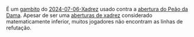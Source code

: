 É um [gambito](_insight/2024-07-05-Gambito.md) do [2024-07-06-Xadrez](api/2024/07/2024-07-06-Xadrez.md) usado contra a [abertura do Peão da Dama](_draft/Abertura%20do%20Peão%20da%20Dama.md). Apesar de ser uma [aberturas de xadrez](api/2024/07/2024-07-06-Aberturas_de_xadrez.md) considerado matematicamente inferior, muitos jogadores não encontram as linhas de refutação.